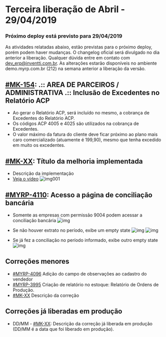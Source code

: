 # Terceira liberação de Abril - 29/04/2019


### Próximo deploy está previsto para 29/04/2019
As atividades relatadas abaixo, estão previstas para o próximo deploy, porém podem haver mudanças. O changelog oficial será divulgado no dia anterior a liberação. Qualquer dúvida entre em contato com dev_erp@inventti.com.br.
As alterações estarão disponíveis no ambiente demo.myrp.com.br (212) na semana anterior a liberação da versão.


## [#MK-154](https://devmyrp.atlassian.net/browse/MK-154): .:: AREA DE PARCEIROS / ADMINISTRATIVA .:: Inclusão de Excedentes no Relatório ACP
* Ao gerar o Relatório ACP, será incluído no mesmo, a cobrança de Excedentes do Relatório ACP.
* Os códigos ACP 4005 e 4025 são utilizados na cobrança de Excedentes.
* O valor máximo da fatura do cliente deve ficar próximo ao plano mais caro comercializado (atuamente é 199,90), mesmo que tenha excedido em muito os excedentes.


## [#MK-XX](https://devmyrp.atlassian.net/browse/MK-XX): Título da melhoria implementada
* Descrição da implementação
* [Veja o vídeo](http://recordit.co/2MyFCjFpdq)
![img001](https://i.imgur.com/XXXX.png)


## [#MYRP-4110](https://devmyrp.atlassian.net/browse/MYRP-4110): Acesso a página de conciliação bancária
* Somente as empresas com permissão 9004 podem acessar a conciliação bancária
![img](https://i.imgur.com/B3dqcUO.png)

* Se não houver extrato no período, exibe um empty state
![img](https://i.imgur.com/HNkBOsr.png)
![img](https://i.imgur.com/9PZEMNB.png)

* Se já fez a conciliação no período informado, exibe outro empty state
![img](https://i.imgur.com/pjN0ZTy.png)

## Correções menores
* [#MYRP-4096](https://devmyrp.atlassian.net/browse/MYRP-4096) Adição do campo de observações ao cadastro do vendedor
* [#MYRP-3995](https://devmyrp.atlassian.net/browse/MYRP-3995) Criação de relatório no estoque: Relatório de Ordens de Produção.
* [#MK-XX](https://devmyrp.atlassian.net/browse/MK-XX) Descrição da correção


## Correções já liberadas em produção
* DD/MM - [#MK-XX](https://devmyrp.atlassian.net/browse/MK-XX): Descrição da correção já liberada em produção (DD/MM é a data que foi liberado em produção).
